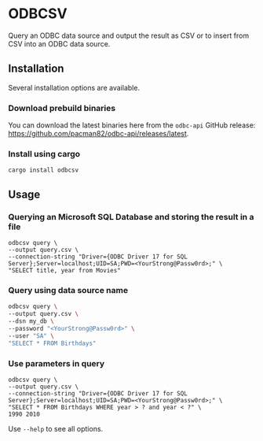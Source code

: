 # ODBCSV

Query an ODBC data source and output the result as CSV or to insert from CSV into an ODBC data source.

## Installation

Several installation options are available.

### Download prebuild binaries

You can download the latest binaries here from the `odbc-api` GitHub release: <https://github.com/pacman82/odbc-api/releases/latest>.

### Install using cargo

```shell
cargo install odbcsv
```

## Usage

### Querying an Microsoft SQL Database and storing the result in a file

```shell
odbcsv query \
--output query.csv \
--connection-string "Driver={ODBC Driver 17 for SQL Server};Server=localhost;UID=SA;PWD=<YourStrong@Passw0rd>;" \
"SELECT title, year from Movies"
```

### Query using data source name

```bash
odbcsv query \
--output query.csv \
--dsn my_db \
--password "<YourStrong@Passw0rd>" \
--user "SA" \
"SELECT * FROM Birthdays"
```

### Use parameters in query

```shell
odbcsv query \
--output query.csv \
--connection-string "Driver={ODBC Driver 17 for SQL Server};Server=localhost;UID=SA;PWD=<YourStrong@Passw0rd>;" \
"SELECT * FROM Birthdays WHERE year > ? and year < ?" \
1990 2010
```

Use `--help` to see all options.

